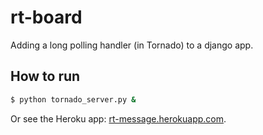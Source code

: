 # rt-board

Adding a long polling handler (in Tornado) to a django app.

## How to run

```sh
$ python tornado_server.py &
```

Or see the Heroku app: [rt-message.herokuapp.com](http://rt-message.herokuapp.com).